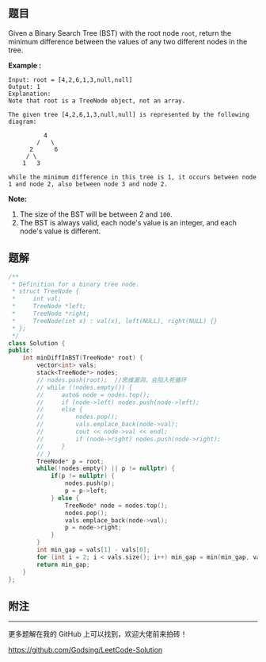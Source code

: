 ## 题目

Given a Binary Search Tree (BST) with the root node `root`, return the minimum difference between the values of any two different nodes in the tree.

**Example :**

```
Input: root = [4,2,6,1,3,null,null]
Output: 1
Explanation:
Note that root is a TreeNode object, not an array.

The given tree [4,2,6,1,3,null,null] is represented by the following diagram:

          4
        /   \
      2      6
     / \    
    1   3  

while the minimum difference in this tree is 1, it occurs between node 1 and node 2, also between node 3 and node 2.
```

**Note:**

1. The size of the BST will be between 2 and `100`.
2. The BST is always valid, each node's value is an integer, and each node's value is different.



## 题解

```c++
/**
 * Definition for a binary tree node.
 * struct TreeNode {
 *     int val;
 *     TreeNode *left;
 *     TreeNode *right;
 *     TreeNode(int x) : val(x), left(NULL), right(NULL) {}
 * };
 */
class Solution {
public:
    int minDiffInBST(TreeNode* root) {
        vector<int> vals;
        stack<TreeNode*> nodes;
        // nodes.push(root);  //思维漏洞，会陷入死循环
        // while (!nodes.empty()) {
        //     auto& node = nodes.top();
        //     if (node->left) nodes.push(node->left);
        //     else {
        //         nodes.pop();
        //         vals.emplace_back(node->val);
        //         cout << node->val << endl;
        //         if (node->right) nodes.push(node->right);
        //     }
        // }
        TreeNode* p = root;
        while(!nodes.empty() || p != nullptr) {
            if(p != nullptr) {
                nodes.push(p);
                p = p->left;
            } else {
                TreeNode* node = nodes.top();
                nodes.pop();
                vals.emplace_back(node->val);
                p = node->right;   
            }
        }
        int min_gap = vals[1] - vals[0];
        for (int i = 2; i < vals.size(); i++) min_gap = min(min_gap, vals[i] - vals[i-1]);
        return min_gap;
    }
};
```



## 附注



------

更多题解在我的 GitHub 上可以找到，欢迎大佬前来拍砖！

https://github.com/Godsing/LeetCode-Solution

